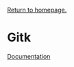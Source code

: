 <link rel='stylesheet' href='../shared/style.css'>

<a href='../index.html'>Return to homepage.</a>

# Gitk

[Documentation][gitk-documentation]

[gitk-documentation]:https://git-scm.com/docs/gitk
